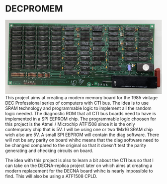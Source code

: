 # DECPROMEM

![Original PRO mem  board](IMG_2961.jpeg)
This project aims at creating a modern memory board for the 1985 vintage DEC Professional series of computers with CTI bus. The idea is to use SRAM technology and programmable logic to implement all the random logic needed. The diagnostic ROM that all CTI bus boards need to have is implemented in a SPI EEPROM chip. The programmable logic choosen for this project is the Atmel / Microchip ATF1508 since it is the only contemprary chip that is 5V. I will be using one or two 1Mx16 SRAM chip wich also are 5V. A small SPI EEPROM will contain the diag software. There will not be any parity on board whihc means that the diag software need to be changed compared to the original so that it doesn't test the parity generating and checking circuits on board.

The idea with this project is also to learn a bit about the CTI bus so that I can take on the DECNA-replica project later on which aims at creating a modern replacement for the DECNA board whihc is nearly impossible to find. This will also be using a ATF1508 CPLD.

